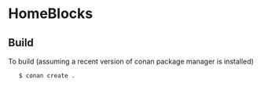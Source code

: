 # HomeBlocks

## Build
To build (assuming a recent version of conan package manager is installed)
```
   $ conan create .
```
